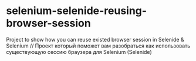 # selenium-selenide-reusing-browser-session
Project to show how you can reuse existed browser session in Selenide &amp; Selenium // Проект который поможет вам разобраться как использовать существующую сессию браузера для Selenium (Selenide) 
